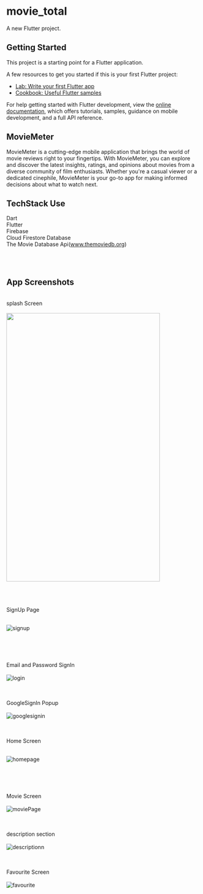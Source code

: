 # movie_total

A new Flutter project.

## Getting Started

This project is a starting point for a Flutter application.

A few resources to get you started if this is your first Flutter project:

- [Lab: Write your first Flutter app](https://docs.flutter.dev/get-started/codelab)
- [Cookbook: Useful Flutter samples](https://docs.flutter.dev/cookbook)

For help getting started with Flutter development, view the
[online documentation](https://docs.flutter.dev/), which offers tutorials,
samples, guidance on mobile development, and a full API reference.

## MovieMeter
MovieMeter is a cutting-edge mobile application that brings the world of movie reviews right to your fingertips. With MovieMeter, you can explore and discover the latest insights, ratings, and opinions about movies from a diverse community of film enthusiasts. Whether you're a casual viewer or a dedicated cinephile, MovieMeter is your go-to app for making informed decisions about what to watch next.

## TechStack Use
Dart <br />
Flutter <br />
Firebase <br />
Cloud Firestore Database <br />
The Movie Database Api(www.themoviedb.org) <br />

<br />
<br />

## App Screenshots
<br />
splash Screen<br /><br />
<img src="https://user-images.githubusercontent.com/96453772/236631777-bd230442-9a2b-4e49-8936-50e9bd311f78.jpg" width="400" height="700" />

<br /><br /><br />
SignUp Page<br /><br />

![signup](https://user-images.githubusercontent.com/96453772/236631818-c7117465-bd09-42ad-8356-2b13803f2543.jpg)

<br /><br /><br />

Email and Password SignIn<br /><br />
![login](https://user-images.githubusercontent.com/96453772/236631851-4e574ba0-5257-46db-a649-0faf2b2282dd.jpg)
<br /><br /><br />

GoogleSignIn Popup<br /><br />
![googlesignin](https://user-images.githubusercontent.com/96453772/236631877-72b66dbc-2ce7-426c-96d4-1c1e317ce9c5.jpg)
<br /><br /><br />

Home Screen <br /><br />

![homepage](https://user-images.githubusercontent.com/96453772/236632177-52a35ebf-c198-40f0-b09a-1a61881911a9.jpg)

<br /><br /><br />

Movie Screen 
<br /><br />
![moviePage](https://user-images.githubusercontent.com/96453772/236631972-5bc0ccc7-b043-409a-b273-a944e10fc842.jpg)
<br /><br /><br />

description section <br /><br />
![descriptionn](https://user-images.githubusercontent.com/96453772/236632025-25fb1454-9af9-4d2a-8d03-191b9fcf1228.jpg)
<br /><br /><br />

Favourite Screen <br /><br />
![favourite](https://user-images.githubusercontent.com/96453772/236632052-7bd73713-3cb0-423b-8502-00800d27c345.jpg)
<br /><br /><br />
